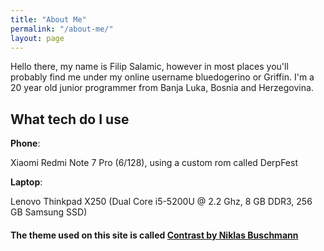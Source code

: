 ```yaml
---
title: "About Me"
permalink: "/about-me/"
layout: page
---
```


Hello there, my name is Filip Salamic, however in most places you'll probably find me under my online username bluedogerino or Griffin. I'm a 20 year old junior programmer from Banja Luka, Bosnia and Herzegovina.

## What tech do I use
**Phone**:

Xiaomi Redmi Note 7 Pro (6/128), using a custom rom called DerpFest

**Laptop**:

Lenovo Thinkpad X250 (Dual Core i5-5200U @ 2.2 Ghz, 8 GB DDR3, 256 GB Samsung SSD)

#### The theme used on this site is called [Contrast by Niklas Buschmann](https://github.com/niklasbuschmann/contrast)